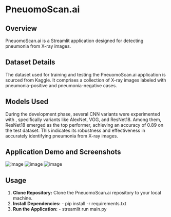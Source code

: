 # PneuomoScan.ai

## Overview
PneuomoScan.ai is a Streamlit application designed for detecting pneumonia from X-ray images.

## Dataset Details
The dataset used for training and testing the PneuomoScan.ai application is sourced from Kaggle. It comprises a collection of X-ray images labeled with pneumonia-positive and pneumonia-negative cases.

## Models Used
During the development phase, several CNN variants were experimented with , specifically variants like AlexNet, VGG, and ResNet18. Among them, ResNet18 emerged as the top performer, achieving an accuracy of 0.89 on the test dataset. This indicates its robustness and effectiveness in accurately identifying pneumonia from X-ray images.

## Application Demo and Screenshots
![image](https://github.com/AnruthaKamal/PneumoScan.ai/assets/107014168/70310397-dc72-414f-9c57-195960803bf1)
![image](https://github.com/AnruthaKamal/PneumoScan.ai/assets/107014168/ea1e7248-77f8-4799-af20-de072370fe1f)
![image](https://github.com/AnruthaKamal/PneumoScan.ai/assets/107014168/7d45c1ef-9fb3-4172-8cc5-2b2d32951116)

## Usage
1. **Clone Repository:** Clone the PneuomoScan.ai repository to your local machine.
2. **Install Dependencies:** - pip install -r requirements.txt
3. **Run the Application:** - streamlit run main.py

